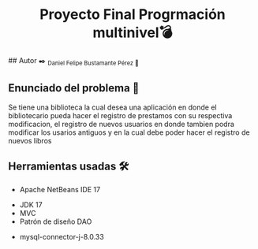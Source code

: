 <h1 align="center"> Proyecto Final Progrmación multinivel💣 </h1>
## Autor ✒️
<sub> Daniel Felipe Bustamante Pérez 🚀 </sub>

## Enunciado del problema	📰
Se tiene una biblioteca la cual desea una aplicación en donde el bibliotecario pueda hacer el registro de prestamos con su respectiva modificacion,
el registro de nuevos usuarios en donde tambien podra modificar los usarios antiguos y en la cual debe poder hacer el registro de nuevos libros

## Herramientas usadas 🛠️
- Apache NetBeans IDE 17
* JDK 17
* MVC
* Patrón de diseño DAO
+ mysql-connector-j-8.0.33



